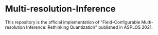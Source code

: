# Multi-resolution-Inference

This repository is the official implementation of "Field-Configurable Multi-resolution Inference: Rethinking Quantization" published in ASPLOS 2021. 

